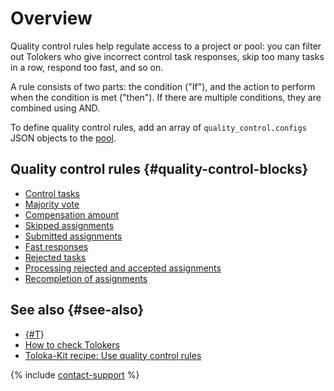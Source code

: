 # Overview

Quality control rules help regulate access to a project or pool: you can filter out Tolokers who give incorrect control task responses, skip too many tasks in a row, respond too fast, and so on.

A rule consists of two parts: the condition ("If"), and the action to perform when the condition is met ("then"). If there are multiple conditions, they are combined using AND.

To define quality control rules, add an array of `quality_control.configs` JSON objects to the [pool](https://toloka.ai/docs/api/api-reference/#tag--pool).

## Quality control rules {#quality-control-blocks}

- [Control tasks](./goldenset.md)
- [Majority vote](./mv.md)
- [Compensation amount](./earn_limit.md)
- [Skipped assignments](./skipped.md)
- [Submitted assignments](./completed.md)
- [Fast responses](./fast.md)
- [Rejected tasks](./accept_ban.md)
- [Processing rejected and accepted assignments](./reassessment.md)
- [Recompletion of assignments](./restore-task-overlap.md)

## See also {#see-also}

- [{#T}](../../guide/concepts/control.md)
- [How to check Tolokers](../../guide/concepts/check-performers.md)
- [Toloka-Kit recipe: Use quality control rules](../../toloka-kit/recipes/use-quality-control-rules.md)

{% include [contact-support](../../guide/_includes/contact-support.md) %}